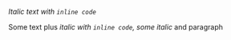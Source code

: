 *Italic text with `inline code`*

Some text plus *italic with `inline code`, some italic* and paragraph
